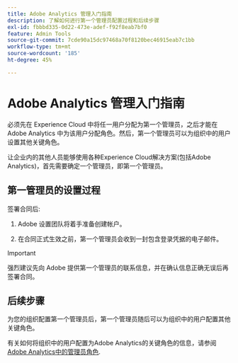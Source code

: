 ```yaml
---
title: Adobe Analytics 管理入门指南
description: 了解如何进行第一个管理员配置过程和后续步骤
exl-id: fbbbd335-0d22-473e-adef-f92f8eab7bf0
feature: Admin Tools
source-git-commit: 7cde90a15dc97468a70f8120bec46915eab7c1bb
workflow-type: tm+mt
source-wordcount: '185'
ht-degree: 45%

---
```


# Adobe Analytics 管理入门指南

必须先在 Experience Cloud 中将任一用户分配为第一个管理员，之后才能在 Adobe Analytics 中为该用户分配角色。然后，第一个管理员可以为组织中的用户设置其他关键角色。

让企业内的其他人员能够使用各种Experience Cloud解决方案(包括Adobe Analytics)，首先需要确定一个管理员，即第一个管理员。

## 第一管理员的设置过程

签署合同后:

1. Adobe 设置团队将着手准备创建帐户。

1. 在合同正式生效之前，第一个管理员会收到一封包含登录凭据的电子邮件。

>[!IMPORTANT]
>
>   强烈建议先向 Adobe 提供第一个管理员的联系信息，并在确认信息正确无误后再签署合同。

## 后续步骤

为您的组织配置第一个管理员后，第一个管理员随后可以为组织中的用户配置其他关键角色。

有关如何将组织中的用户配置为Adobe Analytics的关键角色的信息，请参阅 [Adobe Analytics中的管理员角色](/help/admin/admin-console/admin-roles-in-analytics.md).
